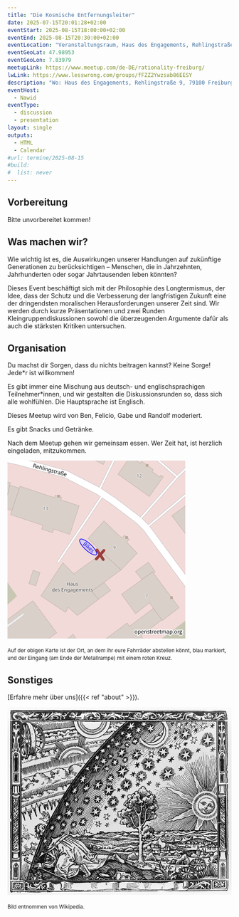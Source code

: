 ```yaml
---
title: "Die Kosmische Entfernungsleiter"
date: 2025-07-15T20:01:28+02:00
eventStart: 2025-08-15T18:00:00+02:00
eventEnd: 2025-08-15T20:30:00+02:00
eventLocation: "Veranstaltungsraum, Haus des Engagements, Rehlingstraße 9, 79100 Freiburg"
eventGeoLat: 47.98953
eventGeoLon: 7.83979
meetupLink: https://www.meetup.com/de-DE/rationality-freiburg/
lwLink: https://www.lesswrong.com/groups/fFZZ2Ywzsab86EESY
description: "Wo: Haus des Engagements, Rehlingstraße 9, 79100 Freiburg. Wann: Freitag, 15. August um 18:00 Uhr MESZ."
eventHost:
  - Nawid
eventType:
  - discussion
  - presentation
layout: single
outputs:
  - HTML
  - Calendar
#url: termine/2025-08-15
#build:
#  list: never
---
```


## Vorbereitung

Bitte unvorbereitet kommen!


## Was machen wir?

Wie wichtig ist es, die Auswirkungen unserer Handlungen auf zukünftige Generationen zu berücksichtigen – Menschen, die in Jahrzehnten, Jahrhunderten oder sogar Jahrtausenden leben könnten?

Dieses Event beschäftigt sich mit der Philosophie des Longtermismus, der Idee, dass der Schutz und die Verbesserung der langfristigen Zukunft eine der dringendsten moralischen Herausforderungen unserer Zeit sind. Wir werden durch kurze Präsentationen und zwei Runden Kleingruppendiskussionen sowohl die überzeugenden Argumente dafür als auch die stärksten Kritiken untersuchen.


## Organisation

Du machst dir Sorgen, dass du nichts beitragen kannst? Keine Sorge! Jede*r ist willkommen!

Es gibt immer eine Mischung aus deutsch- und englischsprachigen Teilnehmer*innen, und wir gestalten die Diskussionsrunden so, dass sich alle wohlfühlen. Die Hauptsprache ist Englisch.

Dieses Meetup wird von Ben, Felicio, Gabe und Randolf moderiert.

Es gibt Snacks und Getränke.

Nach dem Meetup gehen wir gemeinsam essen. Wer Zeit hat, ist herzlich eingeladen, mitzukommen.

![Ort (Veranstaltungsraum, Haus des Engagements)](/images/hde-new-building-2.png)

<small>Auf der obigen Karte ist der Ort, an dem ihr eure Fahrräder abstellen könnt, blau markiert, und der Eingang (am Ende der Metallrampe) mit einem roten Kreuz.</small>


## Sonstiges

[Erfahre mehr über uns]({{< ref "about" >}}).

![Flammarions Holzstich, Paris 1888](cover.jpg "Flammarions Holzstich, Paris 1888")

<small>Bild entnommen von Wikipedia.</small>
